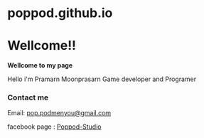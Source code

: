 # poppod.github.io
# Wellcome!!

**Wellcome to my page**

Hello i'm Pramarn Moonprasarn Game developer and Programer

### Contact me

Email: pop.podmenyou@gmail.com

facebook page : [Poppod-Studio](https://www.facebook.com/Poppod-Studio-106535881302356)
